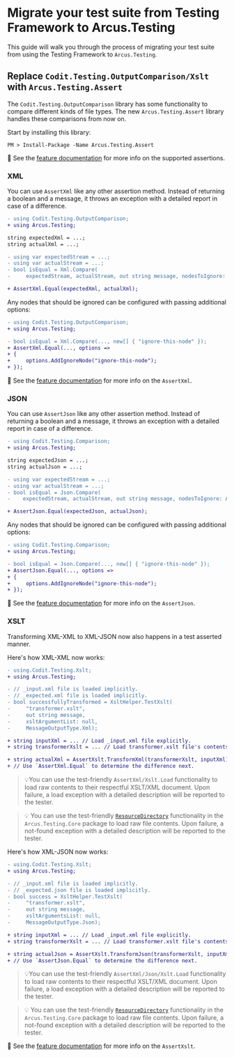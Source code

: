 # Migrate your test suite from Testing Framework to Arcus.Testing
This guide will walk you through the process of migrating your test suite from using the Testing Framework to `Arcus.Testing`.

## Replace `Codit.Testing.OutputComparison/Xslt` with `Arcus.Testing.Assert`
The `Codit.Testing.OutputComparison` library has some functionality to compare different kinds of file types. The new `Arcus.Testing.Assert` library handles these comparisons from now on.

Start by installing this library:
```shell
PM > Install-Package -Name Arcus.Testing.Assert
```

🔗 See the [feature documentation](../02-Features/assertion.md) for more info on the supported assertions.

### XML
You can use `AssertXml` like any other assertion method. Instead of returning a boolean and a message, it throws an exception with a detailed report in case of a difference.

```diff
- using Codit.Testing.OutputComparison;
+ using Arcus.Testing;

string expectedXml = ...;
string actualXml = ...;

- using var expectedStream = ...;
- using var actualStream = ...;
- bool isEqual = Xml.Compare(
-     expectedStream, actualStream, out string message, nodesToIgnore: Array.Empty<string>());

+ AssertXml.Equal(expectedXml, actualXml);
```

Any nodes that should be ignored can be configured with passing additional options:

```diff
- using Codit.Testing.OutputComparison;
+ using Arcus.Testing;

- bool isEqual = Xml.Compare(..., new[] { "ignore-this-node" });
+ AssertXml.Equal(..., options =>
+ {
+     options.AddIgnoreNode("ignore-this-node");
+ });
```

🔗 See the [feature documentation](../02-Features/assertion.md) for more info on the `AssertXml`.

### JSON
You can use `AssertJson` like any other assertion method. Instead of returning a boolean and a message, it throws an exception with a detailed report in case of a difference.

```diff
- using Codit.Testing.Comparison;
+ using Arcus.Testing;

string expectedJson = ...;
string actualJson = ...;

- using var expectedStream = ...;
- using var actualStream = ...;
- bool isEqual = Json.Compare(
-    expectedStream, actualStream, out string message, nodesToIgnore: Array.Empty<string>());

+ AssertJson.Equal(expectedJson, actualJson);
```

Any nodes that should be ignored can be configured with passing additional options:

```diff
- using Codit.Testing.Comparison;
+ using Arcus.Testing;

- bool isEqual = Json.Compare(..., new[] { "ignore-this-node" });
+ AssertJson.Equal(..., options =>
+ {
+     options.AddIgnoreNode("ignore-this-node");
+ });
```

🔗 See the [feature documentation](../02-Features/assertion.md) for more info on the `AssertJson`.

### XSLT
Transforming XML-XML to XML-JSON now also happens in a test asserted manner.

Here's how XML-XML now works:

```diff
- using.Codit.Testing.Xslt;
+ using Arcus.Testing;

- // _input.xml file is loaded implicitly.
- // _expected.xml file is loaded implicitly.
- bool successfullyTransformed = XsltHelper.TestXslt(
-     "transformer.xslt",
-     out string message,
-     xsltArgumentList: null,
-     MessageOutputType.Xml);

+ string inputXml = ... // Load _input.xml file explicitly.
+ string transformerXslt = ... // Load transformer.xslt file's contents here.

+ string actualXml = AssertXslt.TransformXml(transformerXslt, inputXml);
+ // Use `AssertXml.Equal` to determine the difference next.
```

> 💡You can use the test-friendly `AssertXml/Xslt.Load` functionality to load raw contents to their respectful XSLT/XML document. Upon failure, a load exception with a detailed description will be reported to the tester.

> 💡 You can use the test-friendly [`ResourceDirectory`](../02-Features/core.md) functionality in the `Arcus.Testing.Core` package to load raw file contents. Upon failure, a not-found exception with a detailed description will be reported to the tester.

Here's how XML-JSON now works:

```diff
- using.Codit.Testing.Xslt;
+ using Arcus.Testing;

- // _input.xml file is loaded implicitly.
- // _expected.json file is loaded implicitly.
- bool success = XsltHelper.TestXslt(
-     "transformer.xslt",
-     out string message,
-     xsltArgumentsList: null,
-     MessageOutputType.Json);

+ string inputXml = ... // Load _input.xml file explicitly.
+ string transformerXslt = ... // Load transformer.xslt file's contents here.

+ string actualJson = AssertXslt.TransformJson(transformerXslt, inputXml);
+ // Use `AssertJson.Equal` to determine the difference next.
```

> 💡You can use the test-friendly `AssertXml/Json/Xslt.Load` functionality to load raw contents to their respectful XSLT/XML document. Upon failure, a load exception with a detailed description will be reported to the tester.

> 💡 You can use the test-friendly [`ResourceDirectory`](../02-Features/core.md) functionality in the `Arcus.Testing.Core` package to load raw file contents. Upon failure, a not-found exception with a detailed description will be reported to the tester.

🔗 See the [feature documentation](../02-Features/assertion.md) for more info on the `AssertXslt`.